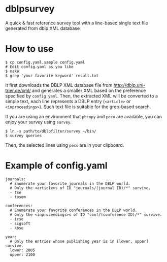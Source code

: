 # dblpsurvey
A quick & fast reference survey tool with a line-based single text file generated from dblp XML database

# How to use
```
$ cp config.yaml.sample config.yaml
# Edit config.yaml as you like
$ make
$ grep 'your favorite keyword' result.txt
```
It first downloads the DBLP XML database file from http://dblp.uni-trier.de/xml/
and generates a smaller XML based on the preference specified by `config.yaml`.
Then, the extracted XML will be converted to a simple text, each line represents
a DBLP entry (`<article>` or `<inproceedings>`).
Such text file is suitable for the grep-based search.

If you are using an environment that `pbcopy` and `peco` are available, you can enjoy your survey using `survey`.
```
$ ln -s path/to/dblpfilter/survey ~/bin/
$ survey queries
```
Then, the selected lines using `peco` are in your clipboard.


# Example of config.yaml
```
journals:
  # Enumerate your favorite journals in the DBLP world.
  # Only the <article>s of ID "journals/(journal ID)/*" survive.
  - tse
  - tosem

conferences:
  # Enumerate your favorite conferences in the DBLP world.
  # Only the <inproceedings>s of ID "conf/(conference ID)/*" survive.
  - icse
  - sigsoft
  - kbse

year:
  # Only the entries whose publishing year is in [lower, upper] survive.
  lower: 2005
  upper: 2100
```
